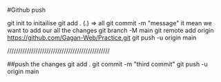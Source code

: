 #Github push

git init  to initailise
git add .         (.) => all
git commit -m "message"    it mean we want to add our all the changes
git branch -M main
git remote add origin https://github.com/Gagan-Web/Practice.git
git push -u origin main

///////////////////////////////////////////////

##push the changes 
git add .
git commit -m "third commit"
git push -u origin main